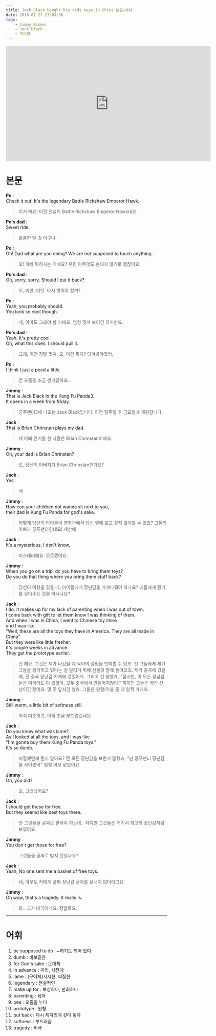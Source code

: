 ```yaml
---
title: Jack Black bought his kids toys in China 본문/해석
date: 2018-01-27 23:03:56
tags:
    - Jimmy Kimmel
    - Jack black
    - 미티영
---
```


<iframe width="640" height="360" src="https://www.youtube.com/embed/vckEDtCbDxw" frameborder="0" allow="autoplay; encrypted-media" allowfullscreen></iframe>

# 본문
**Po** :  
Check it out! It's the legendary Battle Rickshaw Emperor Hawk.  
> 이거 봐요! 이건 전설의 Battle Rickshaw Emperor Hawk네요.  

**Po's dad** :  
Sweet ride.  
> 훌륭한 탈 것 이구나.

**Po** :  
Oh! Dad what are you doing? We are not supposed to touch anything.  
> 오! 아빠 뭐하시는 거에요? 우린 아무것도 손대지 않기로 했잖아요.  

**Po's dad** :  
Oh, sorry, sorry. Should I put it back?  
> 오, 미안, 미안. 다시 벗어야 할까?  

**Po** :  
Yeah, you probably should.  
You look so cool though.  
> 네, 아마도 그래야 할 거에요.
    엄청 멋져 보이긴 히지만요.  

**Po's dad** :  
Yeah, It's pretty cool.  
Oh, what this does. I should pull it.  
> 그래, 이건 정말 멋져.
    오, 이건 뭐지? 당겨봐야곘어.  

**Po** :  
I think I just a peed a little.  
> 전 오줌을 조금 싼거같아요...

**Jimmy** :  
That is Jack Black in the Kung Fu Panda3.  
It opens in a week from friday.  
> 쿵푸팬더3에 나오는 Jack Black입니다.
    이건 일주일 후 금요일에 개봉합니다.  

**Jack** :  
That is Brian Chrinstan plays my dad.  
> 제 아빠 연기를 한 사람은 Brian Chrinstan이에요.  

**Jimmy** :  
Oh, your dad is Brian Chrinstan?  
> 오, 당신의 아버지가 Brian Chrinstan인가요?  

**Jack** :  
Yes.  
> 네

**Jimmy** :  
How can your children not wanna sit next to you,  
their dad is Kung Fu Panda for god's sake.  
> 어떻게 당신의 아이들이 영화관에서 당신 옆에 않고 싶지 않아할 수 있죠?
    그들의 아빠가 쿵푸팬더인데요! 세상에

**Jack** :  
It's a mysterious. I don't know.  
> 미스테리에요. 모르겠어요.  

**Jimmy** :  
When you go on a trip, do you have to bring them toys?  
Do you do that thing where you bring them stuff back?  
> 당신이 여행을 갔을 때, 아이들에게 장난감을 가져다줘야 하나요?
    애들에게 뭔가를 갖다주는 것을 하시나요?  

**Jack** :  
I do. It makes up for my lack of parenting when I was out of town.  
I come back with gift to let them know I was thinking of them.  
And when I was in China, I went to Chinese toy store  
and I was like  
"Well, these are all the toys they have in America. They are all made in China"  
But they were like little fresher.  
It's couple weeks in advance.  
They get the prototype earlier.  
> 전 해요. 그것은 제가 나갔을 떄 육아의 결핍을 만회할 수 있죠.
    전 그들에게 제가 그들을 생각하고 있다는 걸 알리기 위해 선물과 함꼐 돌아오죠.
    제가 중국에 갔을때, 전 중국 장난감 가게에 갔었어요.
    그리고 전 말했죠,
    "잠시만, 이 모든 장남감들은 미국에도 다 있잖아, 모두 중국에서 만들어지짆아."
    하지만 그들은 약간 신상이긴 했어요.
    몇 주 앞서긴 했죠.
    그들은 원형(?)을 좀 더 일찍 가지죠.

**Jimmy** :  
Still warm, a little bit of softness still.  
> 아직 따뜻하고, 아직 조금 부드럽겠네요.  

**Jack** :  
Do you know what was lame?  
As I looked at all the toys, and I was like  
"I'm gonna buy them Kung Fu Panda toys."  
It's so dumb.  
> 찌질했던게 뭔지 알아요?
    전 모든 장난감을 보면서 말했죠,
    "난 쿵푸팬더 장난감을 사야곘어"
    엄청 바보 같았어요.

**Jimmy** :  
Oh, you did?  
> 오, 그러셨어요?

**Jack** :  
I should get those for free.  
But they seemd like best toys there.  
> 전 그것들을 공짜로 받아야 하는데..
    하지만 그것들은 거기서 최고의 장난감처럼 보였어요.  

**Jimmy** :  
You don't get those for free?  
> 그것들을 공짜로 받지 않았나요?  

**Jack** :  
Yeah, No one sent me a basket of free toys.  
> 네, 아무도 저에게 공짜 장난감 상자를 보내지 않더라고요.  

**Jimmy** :  
Oh wow, that's a tragedy. It really is.  
> 와.. 그거 비극이네요. 정말로요.  

---

# 어휘
1. be supposed to do : ~하기도 되어 있다
1. dumb : 바보같은
1. for God's sake : 도대체
1. in advance : 미리, 사전에
1. lame : (구어체)시시한, 찌질한
1. legendary : 전설적인
1. make up for : 보상하다, 만회하다
1. parenting : 육아
1. pee : 오줌을 누다
1. prototype : 원형
1. put back : 다시 제자리에 갖다 놓다
1. softness : 부드러움
1. tragedy : 비극

<!-- more -->